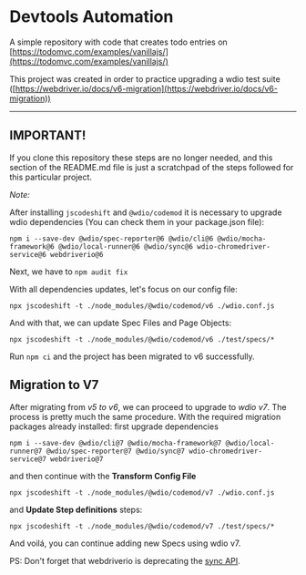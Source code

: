 # Devtools Automation

A simple repository with code that creates todo entries on [https://todomvc.com/examples/vanillajs/](https://todomvc.com/examples/vanillajs/)

This project was created in order to practice upgrading a wdio test suite ([https://webdriver.io/docs/v6-migration](https://webdriver.io/docs/v6-migration))

---

## IMPORTANT!

If you clone this repository these steps are no longer needed, and this section of the README.md file is just a scratchpad of the steps followed for this particular project.

_Note:_

After installing `jscodeshift` and `@wdio/codemod` it is necessary to upgrade wdio dependencies (You can check them in your package.json file):

```npm i --save-dev @wdio/spec-reporter@6 @wdio/cli@6 @wdio/mocha-framework@6 @wdio/local-runner@6 @wdio/sync@6 wdio-chromedriver-service@6 webdriverio@6
npm i --save-dev @wdio/spec-reporter@6 @wdio/cli@6 @wdio/mocha-framework@6 @wdio/local-runner@6 @wdio/sync@6 wdio-chromedriver-service@6 webdriverio@6
```

Next, we have to `npm audit fix`

With all dependencies updates, let's focus on our config file:

```npx jscodeshift -t ./node_modules/@wdio/codemod/v6 ./wdio.conf.js
npx jscodeshift -t ./node_modules/@wdio/codemod/v6 ./wdio.conf.js
```

And with that, we can update Spec Files and Page Objects:

```npx jscodeshift -t ./node_modules/@wdio/codemod/v6 ./test/specs/*
npx jscodeshift -t ./node_modules/@wdio/codemod/v6 ./test/specs/*
```

Run `npm ci` and the project has been migrated to v6 successfully.

## Migration to V7

After migrating from *v5 to v6*, we can proceed to upgrade to *wdio v7*. The process is pretty much the same procedure. With the required migration packages already installed: first upgrade dependencies

```npm i --save-dev @wdio/cli@7 @wdio/mocha-framework@7 @wdio/local-runner@7 @wdio/spec-reporter@7 @wdio/sync@7 wdio-chromedriver-service@7 webdriverio@7
npm i --save-dev @wdio/cli@7 @wdio/mocha-framework@7 @wdio/local-runner@7 @wdio/spec-reporter@7 @wdio/sync@7 wdio-chromedriver-service@7 webdriverio@7
```

and then continue with the __Transform Config File__

```npx jscodeshift -t ./node_modules/@wdio/codemod/v7 ./wdio.conf.js
npx jscodeshift -t ./node_modules/@wdio/codemod/v7 ./wdio.conf.js
```

and __Update Step definitions__ steps:

```npx jscodeshift -t ./node_modules/@wdio/codemod/v7 ./test/specs/*
npx jscodeshift -t ./node_modules/@wdio/codemod/v7 ./test/specs/*
```

And voilá, you can continue adding new Specs using wdio v7.

PS: Don't forget that webdriverio is deprecating the [sync API](https://webdriver.io/blog/2021/07/28/sync-api-deprecation).
